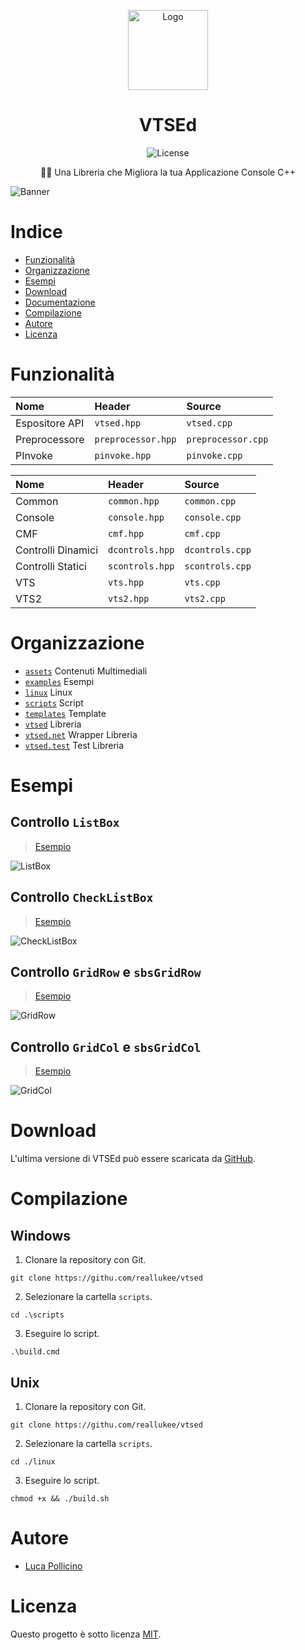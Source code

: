<p align="center">
<img alt="Logo" src="./assets/vtsed.png" width="128px" height="128px" />
</p>

<h1 align="center"><b>VTSEd</b></h1>

<p align="center">
<img alt="License" src="https://img.shields.io/github/license/reallukee/vtsed?label=License" />
</p>

<p align="center">
🧙‍♂️ Una Libreria che Migliora la tua Applicazione Console C++
</p>

![Banner](./assets/banner.png)



# Indice

- [Funzionalità](#funzionalità)
- [Organizzazione](#organizzazione)
- [Esempi](#esempi)
- [Download](#download)
- [Documentazione](./DOCS.md)
- [Compilazione](#compilazione)
- [Autore](#autore)
- [Licenza](#licenza)



# Funzionalità

| Nome           | Header             | Source             |
| :------------- | :----------------- | :----------------- |
| Espositore API | `vtsed.hpp`        | `vtsed.cpp`        |
| Preprocessore  | `preprocessor.hpp` | `preprocessor.cpp` |
| PInvoke        | `pinvoke.hpp`      | `pinvoke.cpp`      |

| Nome               | Header          | Source          |
| :----------------- | :-------------- | :-------------- |
| Common             | `common.hpp`    | `common.cpp`    |
| Console            | `console.hpp`   | `console.cpp`   |
| CMF                | `cmf.hpp`       | `cmf.cpp`       |
| Controlli Dinamici | `dcontrols.hpp` | `dcontrols.cpp` |
| Controlli Statici  | `scontrols.hpp` | `scontrols.cpp` |
| VTS                | `vts.hpp`       | `vts.cpp`       |
| VTS2               | `vts2.hpp`      | `vts2.cpp`      |



# Organizzazione

- [`assets`](./assets/) Contenuti Multimediali
- [`examples`](./examples/) Esempi
- [`linux`](./linux/) Linux
- [`scripts`](./scripts/) Script
- [`templates`](./templates/) Template
- [`vtsed`](./vtsed/) Libreria
- [`vtsed.net`](./vtsed/) Wrapper Libreria
- [`vtsed.test`](./vtsed/) Test Libreria



# Esempi

## Controllo `ListBox`

> [Esempio](./examples/listbox/main.cpp)

![ListBox](./assets/listbox.png)



## Controllo `CheckListBox`

> [Esempio](./examples/checklistbox/main.cpp)

![CheckListBox](./assets/checklistbox.png)



## Controllo `GridRow` e `sbsGridRow`

> [Esempio](./examples/gridrow/main.cpp)

![GridRow](./assets/gridrow.png)



## Controllo `GridCol` e `sbsGridCol`

> [Esempio](./examples/gridcol/main.cpp)

![GridCol](./assets/gridcol.png)



# Download

L'ultima versione di VTSEd può essere scaricata da [GitHub](https://github.com/reallukee/vtsed/releases).



# Compilazione

## Windows

1. Clonare la repository con Git.

```
git clone https://githu.com/reallukee/vtsed
```

2. Selezionare la cartella `scripts`.

```
cd .\scripts
```

3. Eseguire lo script.

```
.\build.cmd
```

## Unix

1. Clonare la repository con Git.

```
git clone https://githu.com/reallukee/vtsed
```

2. Selezionare la cartella `scripts`.

```
cd ./linux
```

3. Eseguire lo script.

```
chmod +x && ./build.sh
```



# Autore

- [Luca Pollicino](https://github.com/reallukee/)



# Licenza

Questo progetto è sotto licenza [MIT](./LICENSE).
